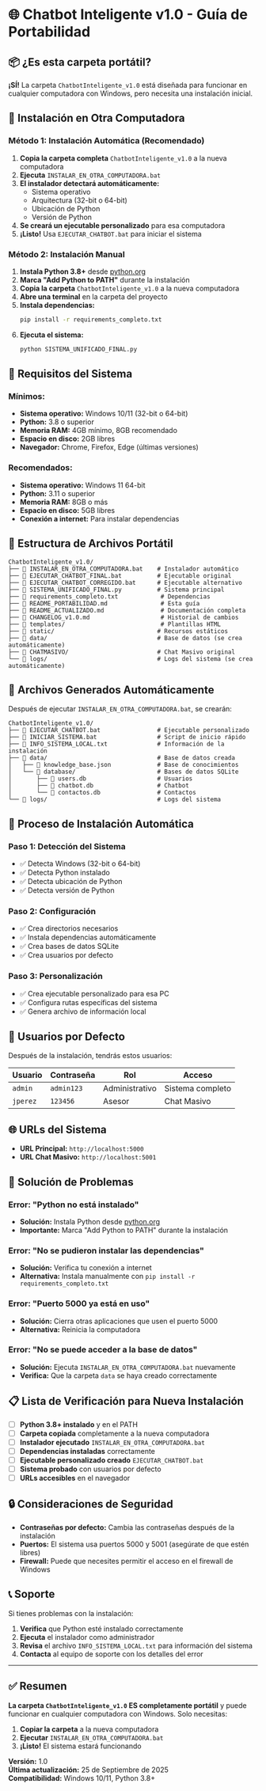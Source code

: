 # 🌐 Chatbot Inteligente v1.0 - Guía de Portabilidad

## 📦 **¿Es esta carpeta portátil?**

**¡SÍ!** La carpeta `ChatbotInteligente_v1.0` está diseñada para funcionar en cualquier computadora con Windows, pero necesita una instalación inicial.

## 🚀 **Instalación en Otra Computadora**

### **Método 1: Instalación Automática (Recomendado)**

1. **Copia la carpeta completa** `ChatbotInteligente_v1.0` a la nueva computadora
2. **Ejecuta** `INSTALAR_EN_OTRA_COMPUTADORA.bat`
3. **El instalador detectará automáticamente:**
   - Sistema operativo
   - Arquitectura (32-bit o 64-bit)
   - Ubicación de Python
   - Versión de Python
4. **Se creará un ejecutable personalizado** para esa computadora
5. **¡Listo!** Usa `EJECUTAR_CHATBOT.bat` para iniciar el sistema

### **Método 2: Instalación Manual**

1. **Instala Python 3.8+** desde [python.org](https://python.org)
2. **Marca "Add Python to PATH"** durante la instalación
3. **Copia la carpeta** `ChatbotInteligente_v1.0` a la nueva computadora
4. **Abre una terminal** en la carpeta del proyecto
5. **Instala dependencias:**
   ```bash
   pip install -r requirements_completo.txt
   ```
6. **Ejecuta el sistema:**
   ```bash
   python SISTEMA_UNIFICADO_FINAL.py
   ```

## 🔧 **Requisitos del Sistema**

### **Mínimos:**
- **Sistema operativo:** Windows 10/11 (32-bit o 64-bit)
- **Python:** 3.8 o superior
- **Memoria RAM:** 4GB mínimo, 8GB recomendado
- **Espacio en disco:** 2GB libres
- **Navegador:** Chrome, Firefox, Edge (últimas versiones)

### **Recomendados:**
- **Sistema operativo:** Windows 11 64-bit
- **Python:** 3.11 o superior
- **Memoria RAM:** 8GB o más
- **Espacio en disco:** 5GB libres
- **Conexión a internet:** Para instalar dependencias

## 📁 **Estructura de Archivos Portátil**

```
ChatbotInteligente_v1.0/
├── 📄 INSTALAR_EN_OTRA_COMPUTADORA.bat    # Instalador automático
├── 📄 EJECUTAR_CHATBOT_FINAL.bat          # Ejecutable original
├── 📄 EJECUTAR_CHATBOT_CORREGIDO.bat      # Ejecutable alternativo
├── 📄 SISTEMA_UNIFICADO_FINAL.py          # Sistema principal
├── 📄 requirements_completo.txt            # Dependencias
├── 📄 README_PORTABILIDAD.md               # Esta guía
├── 📄 README_ACTUALIZADO.md                # Documentación completa
├── 📄 CHANGELOG_v1.0.md                    # Historial de cambios
├── 📁 templates/                           # Plantillas HTML
├── 📁 static/                             # Recursos estáticos
├── 📁 data/                               # Base de datos (se crea automáticamente)
├── 📁 CHATMASIVO/                         # Chat Masivo original
└── 📁 logs/                               # Logs del sistema (se crea automáticamente)
```

## 🎯 **Archivos Generados Automáticamente**

Después de ejecutar `INSTALAR_EN_OTRA_COMPUTADORA.bat`, se crearán:

```
ChatbotInteligente_v1.0/
├── 📄 EJECUTAR_CHATBOT.bat                # Ejecutable personalizado
├── 📄 INICIAR_SISTEMA.bat                 # Script de inicio rápido
├── 📄 INFO_SISTEMA_LOCAL.txt              # Información de la instalación
├── 📁 data/                               # Base de datos creada
│   ├── 📄 knowledge_base.json             # Base de conocimientos
│   └── 📁 database/                       # Bases de datos SQLite
│       ├── 📄 users.db                    # Usuarios
│       ├── 📄 chatbot.db                  # Chatbot
│       └── 📄 contactos.db                # Contactos
└── 📁 logs/                               # Logs del sistema
```

## 🔄 **Proceso de Instalación Automática**

### **Paso 1: Detección del Sistema**
- ✅ Detecta Windows (32-bit o 64-bit)
- ✅ Detecta Python instalado
- ✅ Detecta ubicación de Python
- ✅ Detecta versión de Python

### **Paso 2: Configuración**
- ✅ Crea directorios necesarios
- ✅ Instala dependencias automáticamente
- ✅ Crea bases de datos SQLite
- ✅ Crea usuarios por defecto

### **Paso 3: Personalización**
- ✅ Crea ejecutable personalizado para esa PC
- ✅ Configura rutas específicas del sistema
- ✅ Genera archivo de información local

## 👥 **Usuarios por Defecto**

Después de la instalación, tendrás estos usuarios:

| Usuario | Contraseña | Rol | Acceso |
|---------|------------|-----|--------|
| `admin` | `admin123` | Administrativo | Sistema completo |
| `jperez` | `123456` | Asesor | Chat Masivo |

## 🌐 **URLs del Sistema**

- **URL Principal:** `http://localhost:5000`
- **URL Chat Masivo:** `http://localhost:5001`

## 🚨 **Solución de Problemas**

### **Error: "Python no está instalado"**
- **Solución:** Instala Python desde [python.org](https://python.org)
- **Importante:** Marca "Add Python to PATH" durante la instalación

### **Error: "No se pudieron instalar las dependencias"**
- **Solución:** Verifica tu conexión a internet
- **Alternativa:** Instala manualmente con `pip install -r requirements_completo.txt`

### **Error: "Puerto 5000 ya está en uso"**
- **Solución:** Cierra otras aplicaciones que usen el puerto 5000
- **Alternativa:** Reinicia la computadora

### **Error: "No se puede acceder a la base de datos"**
- **Solución:** Ejecuta `INSTALAR_EN_OTRA_COMPUTADORA.bat` nuevamente
- **Verifica:** Que la carpeta `data` se haya creado correctamente

## 📋 **Lista de Verificación para Nueva Instalación**

- [ ] **Python 3.8+ instalado** y en el PATH
- [ ] **Carpeta copiada** completamente a la nueva computadora
- [ ] **Instalador ejecutado** `INSTALAR_EN_OTRA_COMPUTADORA.bat`
- [ ] **Dependencias instaladas** correctamente
- [ ] **Ejecutable personalizado creado** `EJECUTAR_CHATBOT.bat`
- [ ] **Sistema probado** con usuarios por defecto
- [ ] **URLs accesibles** en el navegador

## 🔒 **Consideraciones de Seguridad**

- **Contraseñas por defecto:** Cambia las contraseñas después de la instalación
- **Puertos:** El sistema usa puertos 5000 y 5001 (asegúrate de que estén libres)
- **Firewall:** Puede que necesites permitir el acceso en el firewall de Windows

## 📞 **Soporte**

Si tienes problemas con la instalación:

1. **Verifica** que Python esté instalado correctamente
2. **Ejecuta** el instalador como administrador
3. **Revisa** el archivo `INFO_SISTEMA_LOCAL.txt` para información del sistema
4. **Contacta** al equipo de soporte con los detalles del error

---

## ✅ **Resumen**

**La carpeta `ChatbotInteligente_v1.0` ES completamente portátil** y puede funcionar en cualquier computadora con Windows. Solo necesitas:

1. **Copiar la carpeta** a la nueva computadora
2. **Ejecutar** `INSTALAR_EN_OTRA_COMPUTADORA.bat`
3. **¡Listo!** El sistema estará funcionando

**Versión:** 1.0  
**Última actualización:** 25 de Septiembre de 2025  
**Compatibilidad:** Windows 10/11, Python 3.8+
